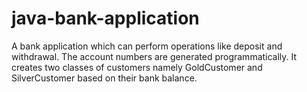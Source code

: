 # java-bank-application

A bank application which can perform operations like deposit and withdrawal.
The account numbers are generated programmatically.
It creates two classes of customers namely GoldCustomer and SilverCustomer based on their bank balance.
